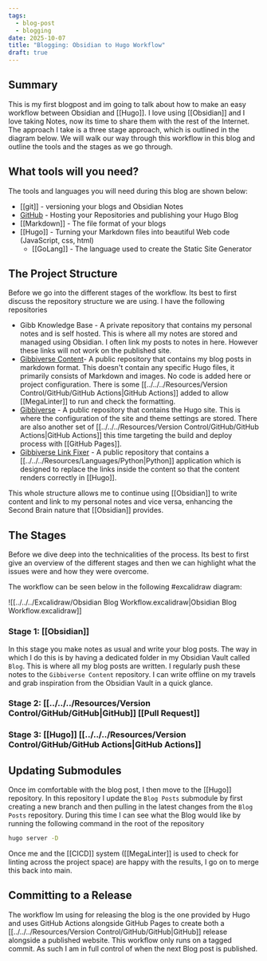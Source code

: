 ```yaml
---
tags:
  - blog-post
  - blogging
date: 2025-10-07
title: "Blogging: Obsidian to Hugo Workflow"
draft: true
---
```


## Summary

This is my first blogpost and im going to talk about how to make an easy workflow between Obsidian and [[Hugo]]. I love using [[Obsidian]] and I love taking Notes, now its time to share them with the rest of the Internet. The approach I take is a three stage approach, which is outlined in the diagram below. We will walk our way through this workflow in this blog and outline the tools and the stages as we go through.

## What tools will you need?

The tools and languages you will need during this blog are shown below:

- [[git]] - versioning your blogs and Obsidian Notes
- [GitHub](https://github.com/ScottGibb) - Hosting your Repositories and publishing your Hugo Blog
- [[Markdown]] - The file format of your blogs
- [[Hugo]] - Turning your Markdown files into beautiful Web code (JavaScript, css, html)
  - [[GoLang]] - The language used to create the Static Site Generator

## The Project Structure

Before we go into the different stages of the workflow. Its best to first discuss the repository structure we are using. I have the following repositories

- Gibb Knowledge Base - A private repository that contains my personal notes and is self hosted. This is where all my notes are stored and managed using Obsidian. I often link my posts to notes in here. However these links will not work on the published site.
- [Gibbiverse Content](https://github.com/ScottGibb/blog-posts)- A public repository that contains my blog posts in markdown format. This doesn't contain any specific Hugo files, it primarily consists of Markdown and images. No code is added here or project configuration. There is some [[../../../Resources/Version Control/GitHub/GitHub Actions|GitHub Actions]] added to allow [[MegaLinter]] to run and check the formatting.
- [Gibbiverse](https://github.com/ScottGibb/Gibbiverse) - A public repository that contains the Hugo site. This is where the configuration of the site and theme settings are stored. There are also another set of [[../../../Resources/Version Control/GitHub/GitHub Actions|GitHub Actions]] this time targeting the build and deploy process with [[GitHub Pages]].
- [Gibbiverse Link Fixer](https://github.com/ScottGibb/Gibbiverse) - A public repository that contains a [[../../../Resources/Languages/Python|Python]] application which is designed to replace the links inside the content so that the content renders correctly in [[Hugo]].

This whole structure allows me to continue using [[Obsidian]] to write content and link to my personal notes and vice versa, enhancing the Second Brain nature that [[Obsidian]] provides.

## The Stages

Before we dive deep into the technicalities of the process. Its best to first give an overview of the different stages and then we can highlight what the issues were and how they were overcome.

The workflow can be seen below in the following #excalidraw diagram:

![[../../../Excalidraw/Obsidian Blog Workflow.excalidraw|Obsidian Blog Workflow.excalidraw]]

### Stage 1: [[Obsidian]]

In this stage you make notes as usual and write your blog posts. The way in which I do this is by having a dedicated folder in my Obsidian Vault called `Blog`. This is where all my blog posts are written. I regularly push these notes to the `Gibbiverse Content` repository. I can write offline on my travels and grab inspiration from the Obsidian Vault in a quick glance.

### Stage 2: [[../../../Resources/Version Control/GitHub/GitHub|GitHub]] [[Pull Request]]

### Stage 3: [[Hugo]] [[../../../Resources/Version Control/GitHub/GitHub Actions|GitHub Actions]]

## Updating Submodules

Once im comfortable with the blog post, I then move to the [[Hugo]] repository. In this repository I update the `Blog Posts` submodule by first creating a new branch and then pulling in the latest changes from the `Blog Posts` repository.  During this time I can see what the Blog would like by running the following command in the root of the repository

```bash
hugo server -D
```

Once me and the [[CICD]]  system ([[MegaLinter]] is used to check for linting across the project space) are happy with the results, I go on to merge this back into main.

## Committing to a Release

The workflow Im using for releasing the blog is the one provided by Hugo and uses GitHub Actions alongside GitHub Pages to create both a [[../../../Resources/Version Control/GitHub/GitHub|GitHub]] release alongside a published website. This workflow only runs on a tagged commit. As such I am in full control of when the next Blog post is published.
